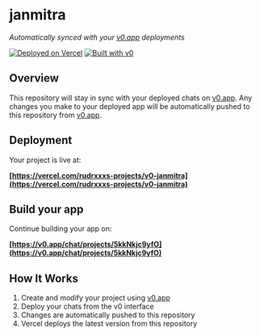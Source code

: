 # janmitra

*Automatically synced with your [v0.app](https://v0.app) deployments*

[![Deployed on Vercel](https://img.shields.io/badge/Deployed%20on-Vercel-black?style=for-the-badge&logo=vercel)](https://vercel.com/rudrxxxs-projects/v0-janmitra)
[![Built with v0](https://img.shields.io/badge/Built%20with-v0.app-black?style=for-the-badge)](https://v0.app/chat/projects/5kkNkjc9yfO)

## Overview

This repository will stay in sync with your deployed chats on [v0.app](https://v0.app).
Any changes you make to your deployed app will be automatically pushed to this repository from [v0.app](https://v0.app).

## Deployment

Your project is live at:

**[https://vercel.com/rudrxxxs-projects/v0-janmitra](https://vercel.com/rudrxxxs-projects/v0-janmitra)**

## Build your app

Continue building your app on:

**[https://v0.app/chat/projects/5kkNkjc9yfO](https://v0.app/chat/projects/5kkNkjc9yfO)**

## How It Works

1. Create and modify your project using [v0.app](https://v0.app)
2. Deploy your chats from the v0 interface
3. Changes are automatically pushed to this repository
4. Vercel deploys the latest version from this repository

